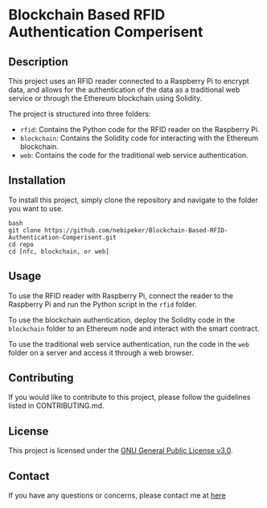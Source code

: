 # Blockchain Based RFID Authentication Comperisent

## Description

This project uses an RFID reader connected to a Raspberry Pi to encrypt data, and allows for the authentication of the data as a traditional web service or through the Ethereum blockchain using Solidity.

The project is structured into three folders:

* `rfid`: Contains the Python code for the RFID reader on the Raspberry Pi.
* `blockchain`: Contains the Solidity code for interacting with the Ethereum blockchain.
* `web`: Contains the code for the traditional web service authentication.
## Installation

To install this project, simply clone the repository and navigate to the folder you want to use.

```
bash
git clone https://github.com/nebipeker/Blockchain-Based-RFID-Authentication-Comperisent.git
cd repo
cd [nfc, blockchain, or web]
```
## Usage

To use the RFID reader with Raspberry Pi, connect the reader to the Raspberry Pi and run the Python script in the `rfid` folder.

To use the blockchain authentication, deploy the Solidity code in the `blockchain` folder to an Ethereum node and interact with the smart contract.

To use the traditional web service authentication, run the code in the `web` folder on a server and access it through a web browser.



## Contributing

If you would like to contribute to this project, please follow the guidelines listed in CONTRIBUTING.md.

## License

This project is licensed under the [GNU General Public License v3.0](https://www.gnu.org/licenses/gpl-3.0.en.html).

## Contact

If you have any questions or concerns, please contact me at [here](peker.celik@ozu.edu.tr)
